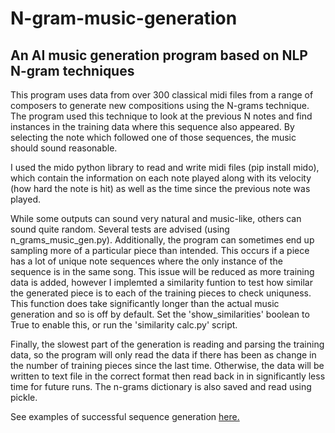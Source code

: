 # N-gram-music-generation
## An AI music generation program based on NLP N-gram techniques

This program uses data from over 300 classical midi files from a range of composers to generate new compositions using the N-grams technique.
The program used this technique to look at the previous N notes and find instances in the training data where this sequence also appeared.
By selecting the note which followed one of those sequences, the music should sound reasonable.

I used the mido python library to read and write midi files (pip install mido), which contain the information on each note played along with its velocity (how hard the note is hit) as well as the time since the previous note was played.

While some outputs can sound very natural and music-like, others can sound quite random. Several tests are advised (using n_grams_music_gen.py).
Additionally, the program can sometimes end up sampling more of a particular piece than intended. This occurs if a piece has a lot of unique note sequences where the only instance of the sequence is in the same song. This issue will be reduced as more training data is added, however I implemted a similarity funtion to test how similar the generated piece is to each of the training pieces to check uniquness. This function does take significantly longer than the actual music generation and so is off by default. Set the 'show_similarities' boolean to True to enable this, or run the 'similarity calc.py' script.

Finally, the slowest part of the generation is reading and parsing the training data, so the program will only read the data if there has been as change in the number of training pieces since the last time. Otherwise, the data will be written to text file in the correct format then read back in in significantly less time for future runs. The n-grams dictionary is also saved and read using pickle.

See examples of successful sequence generation <a id="raw-url" href="https://github.com/BarnabasG/N-gram-music-generation/tree/main/ngrams%20music/compositions/successes">here.
